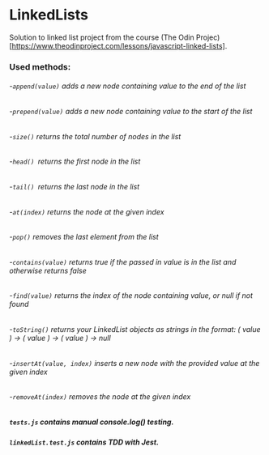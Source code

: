 # LinkedLists

Solution to linked list project from the course (The Odin Projec)[https://www.theodinproject.com/lessons/javascript-linked-lists].

### Used methods:

###### -`append(value)` adds a new node containing value to the end of the list

###### -`prepend(value)` adds a new node containing value to the start of the list

###### -`size()` returns the total number of nodes in the list

###### -`head() `returns the first node in the list

###### -`tail() `returns the last node in the list

###### -`at(index)` returns the node at the given index

###### -`pop()` removes the last element from the list

###### -`contains(value)` returns true if the passed in value is in the list and otherwise returns false

###### -`find(value)` returns the index of the node containing value, or null if not found

###### -`toString()` returns your LinkedList objects as strings in the format: ( value ) -> ( value ) -> ( value ) -> null

###### -`insertAt(value, index)` inserts a new node with the provided value at the given index

###### -`removeAt(index)` removes the node at the given index

##### `tests.js` contains manual console.log() testing.

##### `linkedList.test.js` contains TDD with Jest.
